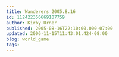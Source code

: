 ```yaml
---
title: Wanderers 2005.8.16
id: 112422356669107759
author: Kirby Urner
published: 2005-08-16T22:10:00.000-07:00
updated: 2006-11-15T11:43:01.424-08:00
blog: world_game
tags: 
---
```


